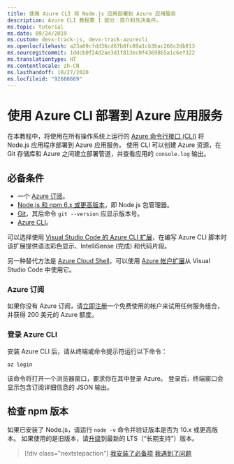 ```yaml
---
title: 使用 Azure CLI 将 Node.js 应用部署到 Azure 应用服务
description: Azure CLI 教程第 1 部分：简介和先决条件。
ms.topic: tutorial
ms.date: 09/24/2019
ms.custom: devx-track-js, devx-track-azurecli
ms.openlocfilehash: a23a09cfdd36cd67b8fc09a1cb3bac266c2db813
ms.sourcegitcommit: 1ddcb0f24d2ae3d1f813ec0f4369865a1c6ef322
ms.translationtype: HT
ms.contentlocale: zh-CN
ms.lasthandoff: 10/27/2020
ms.locfileid: "92688669"
---
```

# <a name="deploy-to-azure-app-service-using-the-azure-cli"></a>使用 Azure CLI 部署到 Azure 应用服务

在本教程中，将使用在所有操作系统上运行的 [Azure 命令行接口 (CLI)](/cli/azure/overview?view=azure-cli-latest) 将 Node.js 应用程序部署到 Azure 应用服务。 使用 CLI 可以创建 Azure 资源，在 Git 存储库和 Azure 之间建立部署管道，并查看应用的 `console.log` 输出。

## <a name="prerequisites"></a>必备条件

- 一个 [Azure 订阅](#azure-subscription)。
- [Node.js 和 npm 6.x 或更高版本](https://nodejs.org/en/download)，即 Node.js 包管理器。
- [Git](https://git-scm.com/downloads)，其后命令 `git --version` 应显示版本号。
- [Azure CLI](/cli/azure/install-azure-cli)。

可以选择使用 [Visual Studio Code 的 Azure CLI 扩展](https://marketplace.visualstudio.com/items?itemName=ms-vscode.azurecli)，在编写 Azure CLI 脚本时该扩展提供语法彩色显示、IntelliSense (完成) 和代码片段。

另一种替代方法是 [Azure Cloud Shell](/azure/cloud-shell/overview)，可以使用 [Azure 帐户扩展](https://marketplace.visualstudio.com/items?itemName=ms-vscode.azure-account)从 Visual Studio Code 中使用它。

### <a name="azure-subscription"></a>Azure 订阅

如果你没有 Azure 订阅，请[立即注册](https://azure.microsoft.com/free/?utm_source=campaign&utm_campaign=vscode-tutorial-node-git&mktingSource=vscode-tutorial-node-git)一个免费使用的帐户来试用任何服务组合，并获得 200 美元的 Azure 额度。

### <a name="sign-in-to-the-azure-cli"></a>登录 Azure CLI

安装 Azure CLI 后，请从终端或命令提示符运行以下命令：

```azurecli
az login
```

该命令将打开一个浏览器窗口，要求你在其中登录 Azure。 登录后，终端窗口会显示包含订阅详细信息的 JSON 输出。

## <a name="check-npm-version"></a>检查 npm 版本

如果已安装了 Node.js，请运行 `node -v` 命令并验证版本是否为 10.x 或更高版本。 如果使用的是旧版本，请[升级](https://nodejs.org/en/download/)到最新的 LTS（“长期支持”）版本。

> [!div class="nextstepaction"]
> [我安装了必备项](tutorial-vscode-azure-cli-node-02.md) [我遇到了问题](https://www.research.net/r/PWZWZ52?tutorial=node-deployment&step=getting-started)
